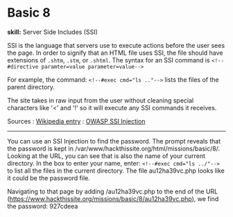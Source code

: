 # Basic 8

**skill:** Server Side Includes (SSI)

SSI is the language that servers use to execute actions before the user sees the page. In order to signify that an HTML file uses SSI, the file should have extensions of `.shtm`, `.stm`, or `.shtml`. The syntax for an SSI command is 
`<!--#directive paramter=value parameter=value-->`

For example, the command:
`<!--#exec cmd="ls .."-->`
lists the files of the parent directory.

The site takes in raw input from the user without cleaning special characters like '<' and '!' so it will execute any SSI commands it receives.

Sources
: [Wikipedia entry](https://en.wikipedia.org/wiki/Server_Side_Includes)
: [OWASP SSI Injection](https://owasp.org/www-community/attacks/Server-Side_Includes_(SSI)_Injection)

---

You can use an SSI Injection to find the password. The prompt reveals that the password is kept in /var/www/hackthissite.org/html/missions/basic/8/. Looking at the URL, you can see that is also the name of your current directory. In the box to enter your name, enter:
`<!--#exec cmd="ls ../"-->`
to list all the files in the current directory. The file au12ha39vc.php looks like it could be the password file.

Navigating to that page by adding /au12ha39vc.php to the end of the URL (https://www.hackthissite.org/missions/basic/8/au12ha39vc.php), we find the password: 927cdeea
